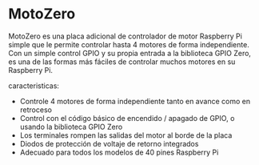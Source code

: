 <!--
---
name: MotoZero
class: board
type: motor
formfactor: pHAT
manufacturer: PiHut
description: Control 4 motors from your Raspberry Pi
url: https://thepihut.com/products/motozero
buy: https://thepihut.com/products/motozero
image: 'motozero.png'
pincount: 40
eeprom: no
power:
  '2':
  '4':
ground:
  '20':
  '39':
pin:
  '11':
    name: "Motor 2 EN"
  '12':
    name: "Motor 4 -"
  '13':
    name: "Motor 1 -"
  '15':
    name: "Motor 2 -"
  '16':
    name: "Motor 3 +"
  '18':
    name: "Motor 1 +"
  '22':
    name: "Motor 4 EN"
  '29':
    name: "Motor 1 EN"
  '31':
    name: "Motor 2 +"
  '32':
    name: "Motor 3 EN"
  '33':
    name: "Motor 4 +"
  '36':
    name: "Motor 3 -"
-->
# MotoZero


MotoZero es una placa adicional de controlador de motor Raspberry Pi simple que le permite controlar hasta 4 motores de forma independiente.
Con un simple control GPIO y su propia entrada a la biblioteca GPIO Zero, es una de las formas más fáciles de controlar muchos motores en su Raspberry Pi.

caracteristicas:

* Controle 4 motores de forma independiente tanto en avance como en retroceso
* Control con el código básico de encendido / apagado de GPIO, o usando la biblioteca GPIO Zero
* Los terminales rompen las salidas del motor al borde de la placa
* Diodos de protección de voltaje de retorno integrados
* Adecuado para todos los modelos de 40 pines Raspberry Pi

